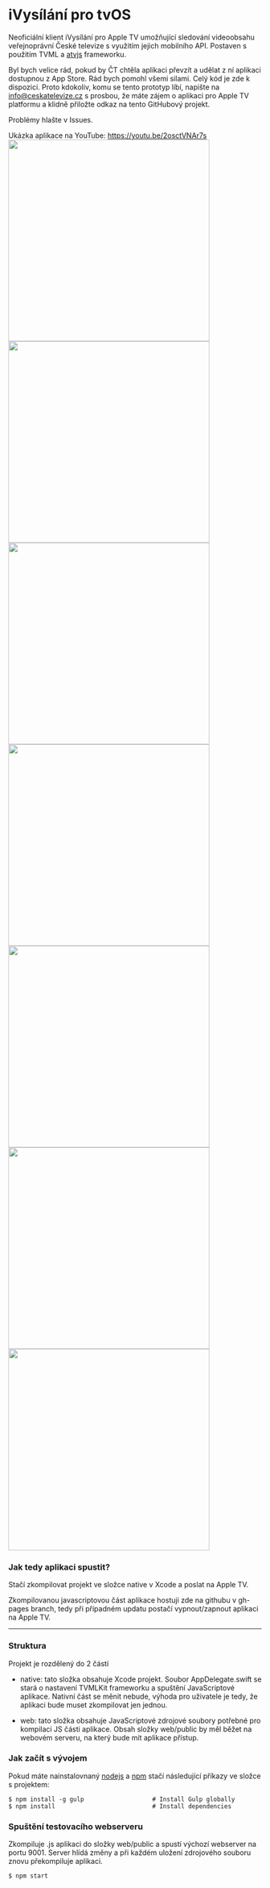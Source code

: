# iVysílání pro tvOS
Neoficiální klient iVysílání pro Apple TV umožňující sledování videoobsahu veřejnoprávní České televize s využitím jejich mobilního API. Postaven s použitím TVML a [atvjs](https://github.com/emadalam/atvjs) frameworku.

Byl bych velice rád, pokud by ČT chtěla aplikaci převzít a udělat z ní aplikaci dostupnou z App Store. Rád bych pomohl všemi silami. Celý kód je zde k dispozici. Proto kdokoliv, komu se tento prototyp líbí, napište na info@ceskatelevize.cz s prosbou, že máte zájem o aplikaci pro Apple TV platformu a klidně přiložte odkaz na tento GitHubový projekt.

Problémy hlašte v Issues.

Ukázka aplikace na YouTube: https://youtu.be/2osctVNAr7s <br>
<img src="http://marhycz.github.io/ivysilani_tvOS/img/homescreen.jpg" width="400">
<img src="http://marhycz.github.io/ivysilani_tvOS/img/livechannels.jpg" width="400">
<img src="http://marhycz.github.io/ivysilani_tvOS/img/letter.jpg" width="400">
<img src="http://marhycz.github.io/ivysilani_tvOS/img/episodes.jpg" width="400">
<img src="http://marhycz.github.io/ivysilani_tvOS/img/episodeinfo.jpg" width="400">
<img src="http://marhycz.github.io/ivysilani_tvOS/img/dates.jpg" width="400">
<img src="http://marhycz.github.io/ivysilani_tvOS/img/date.jpg" width="400">

### Jak tedy aplikaci spustit?
Stačí zkompilovat projekt ve složce native v Xcode a poslat na Apple TV.

Zkompilovanou javascriptovou část aplikace hostuji zde na githubu v gh-pages branch, tedy při případném updatu postačí vypnout/zapnout aplikaci na Apple TV.

<hr /> 

### Struktura
Projekt je rozdělený do 2 částí

- native: tato složka obsahuje Xcode projekt. Soubor AppDelegate.swift se stará o nastavení TVMLKit frameworku a spuštění JavaScriptové aplikace. Nativní část se měnit nebude, výhoda pro uživatele je tedy, že aplikaci bude muset zkompilovat jen jednou.

- web: tato složka obsahuje JavaScriptové zdrojové soubory potřebné pro kompilaci JS části aplikace. Obsah složky web/public by měl běžet na webovém serveru, na který bude mít aplikace přístup.

### Jak začít s vývojem

Pokud máte nainstalovnaný [nodejs](https://nodejs.org/) a [npm](https://www.npmjs.com/) stačí následující příkazy ve složce s projektem:

```shell
$ npm install -g gulp                   # Install Gulp globally
$ npm install                           # Install dependencies
```

### Spuštění testovacího webserveru
Zkompiluje .js aplikaci do složky web/public a spustí výchozí webserver na portu 9001. Server hlídá změny a při každém uložení zdrojového souboru znovu překompiluje aplikaci.

```shell
$ npm start
```


